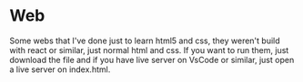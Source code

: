 # Web
Some webs that I've done just to learn html5 and css, they weren't build with react or similar, just normal html and css.
If you want to run them, just download the file and if you have live server on VsCode or similar, just open a live server on index.html.
